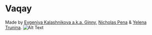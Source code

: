 # Vaqay
Made by [Evgeniya Kalashnikova a.k.a. Ginny](https://github.com/Nick-Pena), [Nicholas Pena](https://github.com/Nick-Pena) & [Yelena Trunina](https://github.com/ytrunina).
![Alt Text](Vaqay/vaqay/landing.png)
